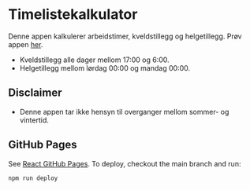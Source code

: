 # Timelistekalkulator

Denne appen kalkulerer arbeidstimer, kveldstillegg og helgetillegg.
Prøv appen [her](https://robino16.github.io/timeliste/).

- Kveldstillegg alle dager mellom 17:00 og 6:00.
- Helgetillegg mellom lørdag 00:00 og mandag 00:00.

## Disclaimer

- Denne appen tar ikke hensyn til overganger mellom sommer- og vintertid.

## GitHub Pages

See [React GitHub Pages](https://github.com/gitname/react-gh-pages).
To deploy, checkout the main branch and run:

```bash
npm run deploy
```
